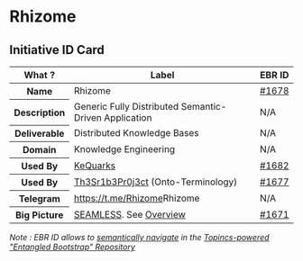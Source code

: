 Rhizome
==

Initiative ID Card
-
<table>
    <thead>
        <tr>
            <th>What ?</th>
            <th>Label</th>
            <th>EBR ID</th>
        </tr>
    </thead>
    <tbody>
        <tr>
            <th>Name</th>
            <td>Rhizome</td>
            <td><a href="https://www.topincs.com/EntangledBootstrap/1678">#1678</a></td>
        </tr>
        <tr>
            <th>Description</th>
            <td>Generic Fully Distributed Semantic-Driven Application</td>
            <td>N/A</td>
        </tr>
        <tr>
            <th>Deliverable</th>
            <td>Distributed Knowledge Bases</td>
            <td>N/A</td>
        </tr>
        <tr>
            <th>Domain</th>
            <td>Knowledge Engineering</td>
            <td>N/A</td>
        </tr>
        <tr>
            <th>Used By</th>
            <td><a href="https://github.com/iPlumb3r/KeQuarks">KeQuarks</a></td>
            <td><a href="https://www.topincs.com/EntangledBootstrap/1677">#1682</a></td>
        </tr>
        <tr>
            <th>Used By</th>
            <td><a href="https://github.com/iPlumb3r/Th3Sr1b3Pr0j3ct">Th3Sr1b3Pr0j3ct</a> (Onto-Terminology)</td>
            <td><a href="https://www.topincs.com/EntangledBootstrap/1677">#1677</a></td>
        </tr>
        <tr>
            <th>Telegram</th>
            <td><a href="https://t.me/KeQuarks">https://t.me/Rhizome</a>Rhizome</td>
            <td>N/A</td>
        </tr>
        <tr>
            <th>Big Picture</th>
            <td><a href="https://github.com/iPlumb3r/BigPicture">SEAMLESS</a>. See <a href="http://hubject.net/iPlumb3r/GitHub/BigPicture.html">Overview</a></td>
            <td><a href="https://www.topincs.com/EntangledBootstrap/1671">#1671</a></td>
        </tr>
    </tbody>
</table>

_Note : EBR ID allows to <a href="https://github.com/iPlumb3r/BigPicture/blob/master/HowTo/Navigate_EN.md">semantically navigate</a> in the <a href="https://www.topincs.com/EntangledBootstrap/">Topincs-powered "Entangled Bootstrap" Repository</a>_
